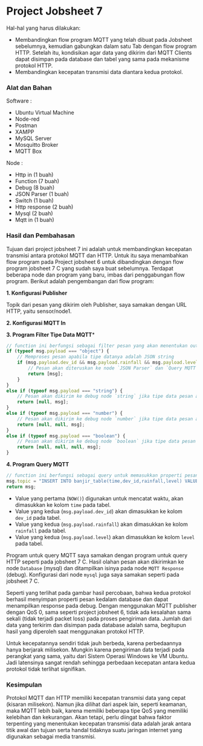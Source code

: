 # Project Jobsheet 7
Hal-hal yang harus dilakukan:

- Membandingkan flow program MQTT yang telah dibuat pada Jobsheet sebelumnya, kemudian gabungkan dalam satu Tab dengan flow program HTTP. Setelah itu, kondisikan agar data yang dikirim dari MQTT Clients dapat disimpan pada database dan tabel yang sama pada mekanisme protokol HTTP.
- Membandingkan kecepatan transmisi data diantara kedua protokol.

### Alat dan Bahan

Software :

- Ubuntu Virtual Machine
- Node-red
- Postman
- XAMPP
- MySQL Server
- Mosquitto Broker
- MQTT Box

Node :
- Http in (1 buah)
- Function (7 buah)
- Debug (8 buah)
- JSON Parser (1 buah)
- Switch (1 buah)
- Http response (2 buah)
- Mysql (2 buah)
- Mqtt in (1 buah)


### Hasil dan Pembahasan
Tujuan dari project jobsheet 7 ini adalah untuk membandingkan kecepatan transmisi antara protokol MQTT dan HTTP. Untuk itu saya menambahkan flow program pada Project jobsheet 6 untuk dibandingkan dengan flow program jobsheet 7 C yang sudah saya buat sebelumnya. Terdapat beberapa node dan program yang baru, imbas dari penggabungan flow program. Berikut adalah pengembangan dari flow program:

**1. Konfigurasi Publisher**

Topik dari pesan yang dikirim oleh Publisher, saya samakan dengan URL HTTP, yaitu sensor/node1.

**2. Konfigurasi MQTT In**

**3. Program Filter Tipe Data MQTT***
```javascript
// function ini berfungsi sebagai filter pesan yang akan menentukan output atau tujuan
if (typeof msg.payload === "object") {
    // Memproses pesan apabila tipe datanya adalah JSON string
    if (msg.payload.dev_id && msg.payload.rainfall && msg.payload.level) {
        // Pesan akan diteruskan ke node `JSON Parser` dan `Query MQTT` jika terdapat properti dev_id, rainfall, dan level pada pesan yang dikirim
        return [msg]; 
    }
}
else if (typeof msg.payload === "string") {
    // Pesan akan dikirim ke debug node `string` jika tipe data pesan adalah `string`
    return [null, msg];
}
else if (typeof msg.payload === "number") {
    // Pesan akan dikirim ke debug node `number` jika tipe data pesan adalah `number`
    return [null, null, msg];
}
else if (typeof msg.payload === "boolean") {
    // Pesan akan dikirim ke debug node `boolean` jika tipe data pesan adalah `boolean`
    return [null, null, null, msg];
}
```

**4. Program Query MQTT**
```javascript
// function ini berfungsi sebagai query untuk memasukkan properti pesan ke database
msg.topic = "INSERT INTO banjir_table(time,dev_id,rainfall,level) VALUES(NOW()," + msg.payload.dev_id + "," + msg.payload.rainfall + "," + msg.payload.level +");";
return msg;
```
- Value yang pertama (`NOW()`) digunakan untuk mencatat waktu, akan dimasukkan ke kolom `time` pada tabel.
- Value yang kedua (`msg.payload.dev_id`) akan dimasukkan ke kolom `dev_id` pada tabel.
- Value yang kedua (`msg.payload.rainfall`) akan dimasukkan ke kolom `rainfall` pada tabel.
- Value yang kedua (`msg.payload.level`) akan dimasukkan ke kolom `level` pada tabel.

Program untuk query MQTT saya samakan dengan program untuk query HTTP seperti pada jobsheet 7 C. Hasil olahan pesan akan dikirimkan ke node `Database` (mysql) dan ditampilkan isinya pada node `MQTT Response` (debug). Konfigurasi dari node `mysql` juga saya samakan seperti pada jobsheet 7 C. 

Seperti yang terlihat pada gambar hasil percobaan, bahwa kedua protokol berhasil menyimpan properti pesan kedalam database dan dapat menampilkan response pada debug. Dengan menggunakan MQTT publisher dengan QoS 0, sama seperti project jobsheet 6, tidak ada kesalahan sama sekali (tidak terjadi packet loss) pada proses pengiriman data. Jumlah dari data yang terkirim dan disimpan pada database adalah sama, begitupun hasil yang diperoleh saat menggunakan protokol HTTP.

Untuk kecepatannya sendiri tidak jauh berbeda, karena perbedaannya hanya berjarak milisekon. Mungkin karena pengiriman data terjadi pada perangkat yang sama, yaitu dari Sistem Operasi Windows ke VM Ubuntu. Jadi latensinya sangat rendah sehingga perbedaan kecepatan antara kedua protokol tidak terlihat signifikan.

### Kesimpulan
Protokol MQTT dan HTTP memiliki kecepatan transmisi data yang cepat (kisaran milisekon). Namun jika dilihat dari aspek lain, seperti keamanan, maka MQTT lebih baik, karena memiliki beberapa tipe QoS yang memiliki kelebihan dan kekurangan. Akan tetapi, perlu diingat bahwa faktor terpenting yang menentukan kecepatan transmisi data adalah jarak antara titik awal dan tujuan serta handal tidaknya suatu jaringan internet yang digunakan sebagai media transmisi.

